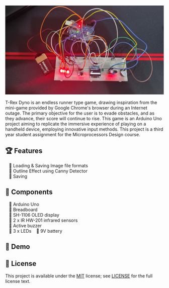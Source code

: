 <!--- insert project logo here -->
![](./assets/screenshots/setup.jpg)

<!--- general description of the project -->
T-Rex Dyno is an endless runner type game, drawing inspiration from the mini-game provided by Google Chrome's browser during an Internet outage. The primary objective for the user is to evade obstacles, and as they advance, their score will continue to rise.
This game is an Arduino Uno project aiming to replicate the immersive experience of playing on a handheld device, employing innovative input methods. This project is a third year student assignment for the Microprocessors Design course. 

## :trophy: Features
  &nbsp;&nbsp; :small_orange_diamond: Loading & Saving Image file formats  
  &nbsp;&nbsp; :small_orange_diamond: Outline Effect using Canny Detector  
  &nbsp;&nbsp; :small_orange_diamond: Saving 

## :nut_and_bolt: Components
  &nbsp;&nbsp; :small_blue_diamond: Arduino Uno   
  &nbsp;&nbsp; :small_blue_diamond: Breadboard  
  &nbsp;&nbsp; :small_blue_diamond: SH-1106 OLED display  
  &nbsp;&nbsp; :small_blue_diamond: 2 x IR HW-201 infrared sensors  
  &nbsp;&nbsp; :small_blue_diamond: Active buzzer    
  &nbsp;&nbsp; :small_blue_diamond: 3 x LEDs
  &nbsp;&nbsp; :small_blue_diamond: 9V battery  
  
## :gem: Demo

## :page_facing_up: License
This project is available under the [MIT][ref-mit] license; see [LICENSE](LICENSE) for the full license text.

[ref-mit]:              https://opensource.org/licenses/MIT

